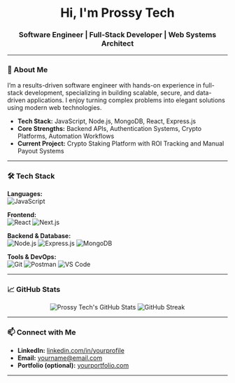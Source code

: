 <h1 align="center">Hi, I'm Prossy Tech</h1>
<h3 align="center">Software Engineer | Full-Stack Developer | Web Systems Architect</h3>

---

### 🚀 About Me
I’m a results-driven software engineer with hands-on experience in full-stack development, specializing in building scalable, secure, and data-driven applications. I enjoy turning complex problems into elegant solutions using modern web technologies.

- **Tech Stack:** JavaScript, Node.js, MongoDB, React, Express.js  
- **Core Strengths:** Backend APIs, Authentication Systems, Crypto Platforms, Automation Workflows  
- **Current Project:** Crypto Staking Platform with ROI Tracking and Manual Payout Systems

---

### 🛠️ Tech Stack

**Languages:**  
![JavaScript](https://img.shields.io/badge/-JavaScript-black?style=flat-square&logo=javascript)

**Frontend:**  
![React](https://img.shields.io/badge/-React-black?style=flat-square&logo=react)
![Next.js](https://img.shields.io/badge/-Next.js-black?style=flat-square&logo=next.js)

**Backend & Database:**  
![Node.js](https://img.shields.io/badge/-Node.js-black?style=flat-square&logo=node.js)
![Express.js](https://img.shields.io/badge/-Express.js-black?style=flat-square&logo=express)
![MongoDB](https://img.shields.io/badge/-MongoDB-black?style=flat-square&logo=mongodb)

**Tools & DevOps:**  
![Git](https://img.shields.io/badge/-Git-black?style=flat-square&logo=git)
![Postman](https://img.shields.io/badge/-Postman-black?style=flat-square&logo=postman)
![VS Code](https://img.shields.io/badge/-VS%20Code-black?style=flat-square&logo=visual-studio-code)

---

### 📈 GitHub Stats

<p align="center">
  <img src="https://github-readme-stats.vercel.app/api?username=YourGitHubUsername&show_icons=true&theme=radical" alt="Prossy Tech's GitHub Stats"/>
  <img src="https://github-readme-streak-stats.herokuapp.com/?user=YourGitHubUsername&theme=radical" alt="GitHub Streak"/>
</p>

---

### 📫 Connect with Me

- **LinkedIn:** [linkedin.com/in/yourprofile](https://linkedin.com/in/yourprofile)  
- **Email:** yourname@email.com  
- **Portfolio (optional):** [yourportfolio.com](https://yourportfolio.com)

---
